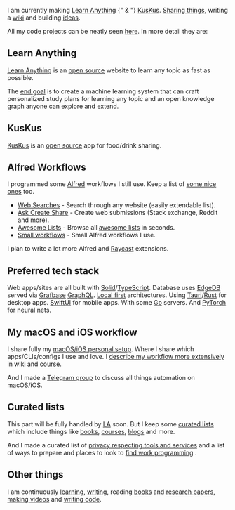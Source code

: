 I am currently making [Learn Anything](https://learn-anything.xyz) {" & "} [KusKus](https://kuskus.app). [Sharing things](https://wiki.nikiv.dev/sharing/), writing a [wiki](https://wiki.nikiv.dev/) and building [ideas](https://wiki.nikiv.dev/ideas/).

All my code projects can be neatly seen [here](https://github.com/nikitavoloboev#src). In more detail they are:

## Learn Anything

[Learn Anything](https://learn-anything.xyz) is an [open source](https://github.com/learn-anything/learn-anything) website to learn any topic as fast as possible.

The [end goal](https://wiki.nikiv.dev/ideas/learn-anything) is to create a machine learning system that can craft personalized study plans for learning any topic and an open knowledge graph anyone can explore and extend.

## KusKus

[KusKus](http://kuskus.app) is an [open source](https://github.com/kuskusapp/kuskus) app for food/drink sharing.

## Alfred Workflows

I programmed some [Alfred](https://www.alfredapp.com) workflows I still use. Keep a list of [some nice ones](https://github.com/learn-anything/alfred-workflows) too.

- [Web Searches](https://github.com/nikitavoloboev/alfred-web-searches) - Search through any website (easily extendable list).
- [Ask Create Share](https://github.com/nikitavoloboev/alfred-ask-create-share) - Create web submissions (Stack exchange, Reddit and more).
- [Awesome Lists](https://github.com/nikitavoloboev/alfred-awesome-lists) - Browse all [awesome lists](https://github.com/sindresorhus/awesome) in seconds.
- [Small workflows](https://github.com/nikitavoloboev/small-workflows) - Small Alfred workflows I use.

I plan to write a lot more Alfred and [Raycast](https://www.raycast.com) extensions.

## Preferred tech stack

Web apps/sites are all built with [Solid](https://wiki.nikiv.dev/programming-languages/javascript/js-libraries/solid)/[TypeScript](https://wiki.nikiv.dev/programming-languages/typescript/). Database uses [EdgeDB](https://wiki.nikiv.dev/databases/edgedb) served via [Grafbase](https://wiki.nikiv.dev/networking/graphql/grafbase) [GraphQL](https://wiki.nikiv.dev/networking/graphql). [Local first](https://wiki.nikiv.dev/databases/sqlite) architectures. Using [Tauri](https://wiki.nikiv.dev/programming-languages/rust/rust-libraries/tauri)/[Rust](https://wiki.nikiv.dev/programming-languages/rust) for desktop apps. [SwiftUI](https://wiki.nikiv.dev/programming-languages/swift/swift-libraries/swiftui) for mobile apps. With some [Go](https://wiki.nikiv.dev/programming-languages/go/) servers. And [PyTorch](https://wiki.nikiv.dev/machine-learning/libraries/pytorch) for neural nets.

## My macOS and iOS workflow

I share fully my [macOS/iOS personal setup](https://github.com/nikitavoloboev/config). Where I share which apps/CLIs/configs I use and love. I [describe my workflow more extensively](https://wiki.nikiv.dev/sharing/my-workflow) in wiki and [course](https://macos.nikiv.dev).

And I made a [Telegram group](https://t.me/joinchat/BBKnQU4_rty6_942PFbPbw) to discuss all things automation on macOS/iOS.

## Curated lists

This part will be fully handled by [LA](https://learn-anything.xyz) soon. But I keep some [curated lists](https://github.com/learn-anything/curated-lists) which include things like [books](https://github.com/learn-anything/books), [courses](https://github.com/learn-anything/courses), [blogs](https://github.com/learn-anything/blogs) and more.

And I made a curated list of [privacy respecting tools and services](https://github.com/nikitavoloboev/privacy-respecting) and a list of ways to prepare and places to look to [find work programming](https://github.com/nikitavoloboev/find-work) .

## Other things

I am continuously [learning](https://wiki.nikiv.dev/education/learning), [writing](https://wiki.nikiv.dev/articles), reading [books](https://wiki.nikiv.dev/books/) and [research papers](https://wiki.nikiv.dev/research-papers/), [making videos](https://www.youtube.com/@nikitavoloboev/videos) and [writing code](https://github.com/nikitavoloboev#src).
